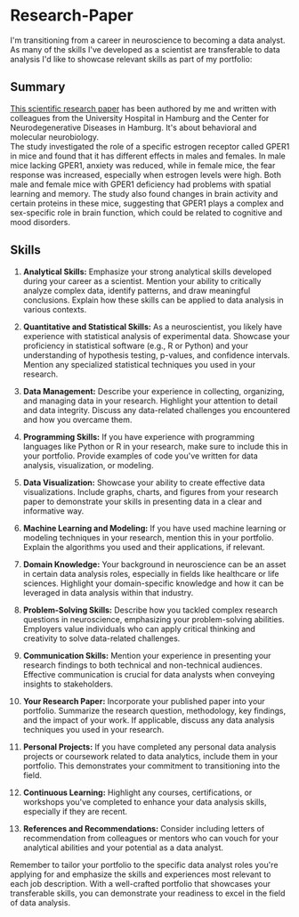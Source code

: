 # Research-Paper
I'm transitioning from a career in neuroscience to becoming a data analyst. As many of the skills I've developed as a scientist are transferable to data analysis I'd like to showcase relevant skills as part of my portfolio:

## Summary
[This scientific research paper](JOE220204.pdf) has been authored by me and written with colleagues from the University Hospital in Hamburg and the Center for Neurodegenerative Diseases in Hamburg. It's about behavioral and molecular neurobiology.  
The study investigated the role of a specific estrogen receptor called GPER1 in mice and found that it has different effects in males and females. In male mice lacking GPER1, anxiety was reduced, while in female mice, the fear response was increased, especially when estrogen levels were high. Both male and female mice with GPER1 deficiency had problems with spatial learning and memory. The study also found changes in brain activity and certain proteins in these mice, suggesting that GPER1 plays a complex and sex-specific role in brain function, which could be related to cognitive and mood disorders.

## Skills

1. **Analytical Skills:** Emphasize your strong analytical skills developed during your career as a scientist. Mention your ability to critically analyze complex data, identify patterns, and draw meaningful conclusions. Explain how these skills can be applied to data analysis in various contexts.

2. **Quantitative and Statistical Skills:** As a neuroscientist, you likely have experience with statistical analysis of experimental data. Showcase your proficiency in statistical software (e.g., R or Python) and your understanding of hypothesis testing, p-values, and confidence intervals. Mention any specialized statistical techniques you used in your research.

3. **Data Management:** Describe your experience in collecting, organizing, and managing data in your research. Highlight your attention to detail and data integrity. Discuss any data-related challenges you encountered and how you overcame them.

4. **Programming Skills:** If you have experience with programming languages like Python or R in your research, make sure to include this in your portfolio. Provide examples of code you've written for data analysis, visualization, or modeling.

5. **Data Visualization:** Showcase your ability to create effective data visualizations. Include graphs, charts, and figures from your research paper to demonstrate your skills in presenting data in a clear and informative way.

6. **Machine Learning and Modeling:** If you have used machine learning or modeling techniques in your research, mention this in your portfolio. Explain the algorithms you used and their applications, if relevant.

7. **Domain Knowledge:** Your background in neuroscience can be an asset in certain data analysis roles, especially in fields like healthcare or life sciences. Highlight your domain-specific knowledge and how it can be leveraged in data analysis within that industry.

8. **Problem-Solving Skills:** Describe how you tackled complex research questions in neuroscience, emphasizing your problem-solving abilities. Employers value individuals who can apply critical thinking and creativity to solve data-related challenges.

9. **Communication Skills:** Mention your experience in presenting your research findings to both technical and non-technical audiences. Effective communication is crucial for data analysts when conveying insights to stakeholders.

10. **Your Research Paper:** Incorporate your published paper into your portfolio. Summarize the research question, methodology, key findings, and the impact of your work. If applicable, discuss any data analysis techniques you used in your research.

11. **Personal Projects:** If you have completed any personal data analysis projects or coursework related to data analytics, include them in your portfolio. This demonstrates your commitment to transitioning into the field.

12. **Continuous Learning:** Highlight any courses, certifications, or workshops you've completed to enhance your data analysis skills, especially if they are recent.

13. **References and Recommendations:** Consider including letters of recommendation from colleagues or mentors who can vouch for your analytical abilities and your potential as a data analyst.

Remember to tailor your portfolio to the specific data analyst roles you're applying for and emphasize the skills and experiences most relevant to each job description. With a well-crafted portfolio that showcases your transferable skills, you can demonstrate your readiness to excel in the field of data analysis.
